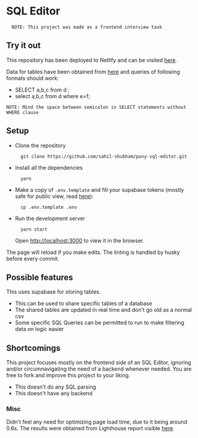 # SQL Editor

```
  NOTE: This project was made as a frontend interview task
```

## Try it out

This repository has been deployed to Netlify and can be visited [here](https://puny-sql-editor.netlify.app/).

Data for tables have been obtained from [here](https://github.com/graphql-compose/graphql-compose-examples/tree/master/examples/northwind/data/csv) and queries of following formats should work:

- SELECT a,b,c from d ;
- select a,b,c from d where e=f;

```
NOTE: Mind the space between semicolon in SELECT statements without WHERE clause
```

## Setup

- Clone the repository

  ```
    git clone https://github.com/sahil-shubham/puny-sql-editor.git
  ```

- Install all the dependencies

  ```
    yarn
  ```

- Make a copy of `.env.template` and fill your supabase tokens (mostly safe for public view, read [here](https://supabase.io/docs/guides/api#api-url-and-keys)):

  ```
    cp .env.template .env
  ```

- Run the development server

  ```
    yarn start
  ```

  Open [http://localhost:3000](http://localhost:3000) to view it in the browser.

The page will reload if you make edits. The linting is handled by husky before every commit.

## Possible features

This uses supabase for storing tables.

- This can be used to share specific tables of a database
- The shared tables are updated in real time and don't go old as a normal csv
- Some specific SQL Queries can be permitted to run to make filtering data on logic easier

## Shortcomings

This project focuses mostly on the frontend side of an SQL Editor, ignoring and/or circumnavigating the need of a backend whenever needed.
You are free to fork and improve this project to your liking.

- This doesn't do any SQL parsing
- This doesn't have any backend

### Misc

Didn't feel any need for optimizing page load time, due to it being around 0.6s. The results were obtained from Lighthouse report visible [here](https://puny-sql-editor.netlify.app/lighthouse-report.html).
